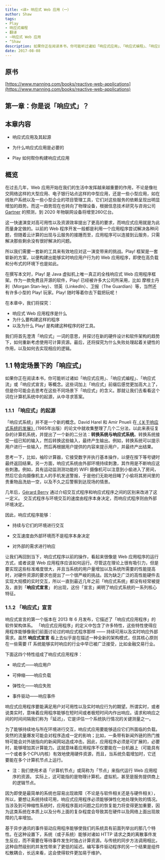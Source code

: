 ```yaml
---
title: <译> 响应式 Web 应用（一）
author: Shaw
tags:
- Play
- 响应式编程
- 翻译
- ~响应式 Web 应用
- ^Shaw
description: 如果你正在阅读本书，你可能听过诸如「响应式应用」、「响应式编程」、「响应式流」或「响应式宣言」等概念。这些词加上「响应式」前缀后感觉更加高大上了，但是你可能会去思考在这些不同场景下「响应式」的含义。那就让我们去看看这个词在计算机系统中的起源，从中寻求答案。
date: 2017-08-08
---
```


## 原书

[https://www.manning.com/books/reactive-web-applications](https://www.manning.com/books/reactive-web-applications)

## 第一章：你是说「响应式」？

## 本章内容

- 响应式应用及其起源

- 为什么响应式应用是必要的

- Play 如何帮你构建响应式应用

## 概览

在过去几年，Web 应用开始在我们的生活中发挥越来越重要的作用，不论是像社交网络这样的大型应用、电子银行站点这样的中型应用，还是一些小型应用，如在线账户系统以及一些小型企业的项目管理工具，它们对这些服务的依赖呈现出明显增加的趋势。而这一趋势现在也转向了物理设备，根据信息技术研究与咨询公司 [Gartner](www.gartner.com/newsroom/id/2636073) 的预测，到 2020 年物联网设备将增至260亿台。

这一快速演变对高可用性以及资源效率提出了更高的要求，而响应式应用就是为此而量身定做的。以前的 Web 程序开发一般都是利用一个应用程序尝试解决各种问题，但随着云计算的出现与云服务的接踵而至，应用程序可以连接到云服务，只需解决那些剩余没有很好解决的问题。

所以我们需要一套新的工具来有效地应对这一演变带来的挑战。Play! 框架是一套崭新的方案，以便构建出能够实时响应用户行为的 Web 应用程序，即使在高负载和分布式的环境下也是如此。

在撰写本文时，Play! 是 Java 虚拟机上唯一真正的全栈响应式 Web 应用程序框架。作为一款免费且开源的软件，Play! 已经被许多大公司所采用，比如 摩根士丹利（Morgan Stan-ley）、领英（LinkedIn）、卫报（The Guardian）等，当然还有许多小型的 Play! 玩家。Play! 随时等着你去下载把玩呢！

在本章中，我们将探究：
- 响应式 Web 应用程序是什么
- 为什么要构建这样的程序
- 以及为什么 Play! 是构建这种程序的好工具。

我们将首先澄清「响应式」一词的意思，并探讨在新的硬件设计和软件架构的趋势下，如何重新考虑使用可计算资源。最后，还将探究为什么失败处理起着关键性的作用，以及如何去实现相应的逻辑。

## 1.1 特定场景下的「响应式」

如果你正在阅读本书，你可能听过诸如「响应式应用」、「响应式编程」、「响应式流」或「响应式宣言」等概念。这些词加上「响应式」前缀后感觉更加高大上了，但是你可能会去思考在这些不同场景下「响应式」的含义。那就让我们去看看这个词在计算机系统中的起源，从中寻求答案。

### 1.1.1 「响应式」的起源

「响应式系统」并不是一个新的概念。David Harel 和 Amir Pnueli 在[《关于响应式系统的发展》](http://mng.bz/p1n3)（1985年出版）的论文中就收集整理了几个二分法，以此来表征复杂的计算机系统，并提出了一个新的二分法：**转换系统与响应式系统**。转换系统接受一组已知的输入，然后转换这些输入，最终产生输出。例如，转换系统可以提示用户进行一些输入，然后再根据用户提供的内容来提示用户，并最终产出结果。

思考一下，比如，袖珍计算器，它接受数字并执行基本操作，以便在按下等号键时最终返回结果。另一方面，响应式系统由外部环境持续刺激，其作用是不断响应这些刺激。例如，具有运动监测测功能的 WIFI 摄像机可以注意到小偷进入了房间，然后它会向摄像机主人的手机发送警报，于是他们无助地目睹了小偷将其房间里的贵重物品洗劫一空，以及不久之后警察到达现场的情景。

几年后，[Gérard Berry](https://hal.inria.fr/inria-00075494/document) 通过介绍交互式程序和响应式程序之间的区别来改进了这一定义。 交互式程序与环境交互的速度由程序本身决定，而响应式程序则由外部环境决定。

因此，响应式程序能够：

- 持续与它们的环境进行交互

- 交互速度由外部环境而不是程序本身决定

- 对外部的需求进行响应

让我们再回到当下，响应式程序以前的操作，看起来很像是 Web 应用程序的运行方式，或者说是 Web 应用程序应该如何运行。尽管这在理论上很有吸引力，但是要实现这些标准难度很大，并且当系统的用户量增加以及系统所需要的性能提高时，对硬件资源的要求也提出了一个很严峻的挑战。因为缺乏广泛的高性能硬件去实现大规模的实时交互，所以一直到最近几年之前「响应式系统」都没有经常被提及，直到「**响应式宣言**」 的出现，这份「宣言」阐明了响应式系统的一系列核心特征。

### 1.1.2 「响应式」宣言

响应式宣言的第一个版本在 2013 年 6 月发布，它描述了「响应式应用程序」的软件架构体系。 「响应式应用程序」的定义中包含了许多特性，这些特性使得应用程序能够像我们前面讨论过的响应式程序那样 —— 持续可用以及实时响应外部需求。虽然 **响应式宣言** 看上去似乎是在描述一种全新的架构模式，但其核心原则在一些需要 IT 系统能够实时响应的行业中早已被广泛接受，比如金融交易行业。

下面这四个特性组成了响应式应用程序：

- 响应式——响应用户

- 可伸缩——响应负载

- 弹性化——响应失败

- 事件驱动——响应事件

响应式应用程序要能满足用户对可用性以及实时响应行为的期望。所谓实时，或者说类实时，意味着应用程序能够在短时间或者极短时间内作出响应。请求和响应之间的时间间隔我们称为「延迟」，它是评估一个系统执行情况的关键测量之一。

为了能够持续地与所在环境进行交互，响应式应用要能够适应它们所面临的负载。突然的流量爆发可能会对程序造成一定的影响；比如，一条带有新闻外链的热门推特可能会对外链指向的新闻网站造成冲击。因此，应用程序必须是可扩展的，必要时，能够增加其计算能力。这就意味着应用程序不仅要能在一台机器上（可能具有一个或者多个CPU内核）有效地使用硬件资源，而且，当系统负载增加时，它还要能在多个计算机节点上运行。

- 注：我们使用术语「计算机节点」或简称为「节点」来指代运行 Web 应用程序的资源。 实际上，这可能指的是物理计算机，虚拟机，甚至是服务提供商上的逻辑节点。

因为即使是最简单的系统也容易出现故障（不论是与软件相关还是与硬件相关），所以，要想让系统持续可用，响应式应用程序必须能够弹性化地处理失败的情况。当涉及到可伸缩性系统时，应用程序面对问题之后的恢复能力将变得更加重要，因为这类系统在本质上以及分布上面的复杂程度会导致其在硬件以及网络上面出现故障的几率增加。

基于异步通讯的事件驱动应用程序能够使我们的系统具有前面列举出的那几个特性。在这种设置下，系统（或子系统）能够对诸如 HTTP 请求之类的离散事件发生反应，而不需要在等待事件发生时独占计算资源。与传统的同步方法调用相比，这种自然级别的并发性带来了更低的延迟。编写事件驱动程序的另一个结果是组件松散耦合，长远来看，这会使得软件更加易于维护。
